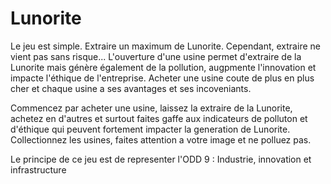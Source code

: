 # Lunorite
Le jeu est simple. Extraire un maximum de Lunorite. Cependant, extraire ne vient pas sans risque...
L'ouverture d'une usine permet d'extraire de la Lunorite mais génère également de la pollution, augpmente l'innovation et impacte l'éthique de l'entreprise. 
Acheter une usine coute de plus en plus cher et chaque usine a ses avantages et ses incoveniants.

Commencez par acheter une usine, laissez la extraire de la Lunorite, achetez en d'autres et surtout faites gaffe aux indicateurs de polluton et d'éthique qui peuvent fortement impacter la generation de Lunorite.
Collectionnez les usines, faites attention a votre image et ne polluez pas.

Le principe de ce jeu est de representer l'ODD 9 : Industrie, innovation et infrastructure
